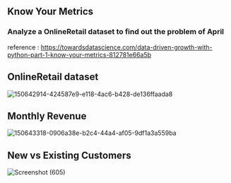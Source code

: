 ## Know Your Metrics
### Analyze a OnlineRetail dataset to find out the problem of April
reference : https://towardsdatascience.com/data-driven-growth-with-python-part-1-know-your-metrics-812781e66a5b

## OnlineRetail dataset
![150642914-424587e9-e118-4ac6-b428-de136ffaada8](https://user-images.githubusercontent.com/76522668/163584552-c9ac4de9-5e9b-4a31-8d07-f96b9cee15fd.png)

## Monthly Revenue
![150643318-0906a38e-b2c4-44a4-af05-9df1a3a559ba](https://user-images.githubusercontent.com/76522668/163585363-44a55c89-ebc4-48b0-9d74-aef51c0db6ac.png)

## New vs Existing Customers
![Screenshot (605)](https://user-images.githubusercontent.com/76522668/163585933-93e54aa0-a9b4-4f75-9fdb-1be4b574567e.png)
